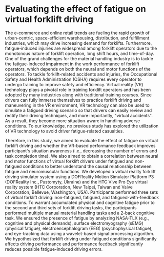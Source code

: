 # Evaluating the effect of fatigue on virtual forklift driving

The e-commerce and online retail trends are fueling the rapid growth of urban-centric, space-efficient warehousing, distribution, and fulfillment industries, which may drive increasing demand for forklifts. Furthermore, fatigue-induced injuries are widespread among forklift operators due to the monotonous nature of forklift operation, long shift hours, and time-of-day. One of the grand challenges for the material handling industry is to tackle the fatigue-induced impairment in the work performance of forklift operators, which depends on both the neural and motor functions of the operators. To tackle forklift-related accidents and injuries, the Occupational Safety and Health Administration (OSHA) requires every operator to undergo training to improve safety and efficiency. Virtual reality (VR) technology plays a pivotal role in training forklift operators and has been adopted by many industries along with traditional training courses. Since drivers can fully immerse themselves to practice forklift driving and maneuvering in the VR environment, VR technology can also be used to simulate a fatigued driving scenario so that drivers can easily review and rectify their driving techniques, and more importantly, "virtual accidents". As a result, they become more situation-aware in handling adverse conditions. To our knowledge, no previous study has explored the utilization of VR technology to avoid driver fatigue-related casualties.  

Therefore, in this study, we aimed to evaluate the effect of fatigue on virtual forklift driving and whether the VR-based performance feedback improves participant's situation awareness (i.e., decreasing the number of errors and task completion time). We also aimed to obtain a correlation between neural and motor functions of virtual forklift drivers under fatigued and non-fatigued conditions to better understand the causal relationship between fatigue and neuromuscular functions. We developed a virtual reality forklift driving simulator system using a DOFReality Motion Simulator Platform P3 (DOFReality Inc., Pustomyty, Ukraine) and the HTC Vive Pro Eye virtual reality system (HTC Corporation, New Taipei, Taiwan and Valve Corporation, Bellevue, Washington, USA). Participants performed three sets of virtual forklift driving: non-fatigued, fatigued, and fatigued-with-feedback conditions. To warrant accumulated physical and cognitive fatigue prior to the second and third sets of forklift driving tasks, the participants performed multiple manual material handling tasks and a 2-back cognitive task. We ensured the presence of fatigue by analyzing NASA-TLX (e.g., cognitive and physical demands), surface electromyography (sEMG) (physical fatigue), electroencephalogram (EEG) (psychophysical fatigue), and eye-tracking data using a wavelet-based signal processing algorithm. We hypothesized that forklift driving under fatigued conditions significantly affects driving performance and performance feedback significantly reduces possible fatigue-induced driving errors.
